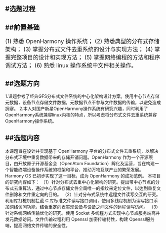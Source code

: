 #选题过程
---------------------------------------------------------
##前置基础
--------------------------------------------------------
<font size = 4>

(1) 熟悉 OpenHarmony 操作系统；
(2) 熟悉典型的分布式存储架构；
(3) 掌握分布式文件去重系统的设计与实现方法；
(4) 掌握完整项目的设计和实现方法；
(5) 掌握网络编程的方法和程序调试方法；
(6) 熟悉 linux 操作系统中文件相关操作。
</font>

##选题方向
----------------------------------------------------------
1.课题参考了经典GFS分布式文件系统的中心化架构设计方案。使用中心节点存储元数据，设备节点存储文件数据，元数据节点不参与文件数据的传输，以避免造成拥塞。
2.本人对国产新星OpenHarmony操作系统有研究兴趣，同时利用了OpenHarmony系统兼容linux内核的特点，所以考虑将分布式文件去重系统兼容OpenHarmony操作系统。

##选题内容
----------------------------------------------------------
本课题旨在设计并实现基于 OpenHarmony 平台的分布式文件去重系统，以解决分布式环境中重复数据带来的存储开销问题。OpenHarmony 作为一个开源项目，由开放原子开源基金会（OpenAtom Foundation）孵化及运营，旨在构建一个智能终端设备操作系统的框架和平台，推动万物互联产业的繁荣发展。Harmony OS 已初步实现了这一目标，成为 OpenHarmony 的成功范例。
本项目的研究内容如下：
（1）针对分布式去重中心化架构的研究。提出带中心节点的分布式去重算法，通过中心节点存储文件全局唯一的指纹来定位文件，以达到重复文件删除和文件重定向的目的。
（2）针对分布式系统中远程文件读写交互的研究。利用库打桩机制拦截 C 库标准文件读写接口调用，使用多线程机制为读写接口添加网络访问功能，结合重定向表实现设备与设备之间文件的远程读写访问。
（3）针对系统网络传输优化的研究。使用 Socket 多线程方式实现中心节点服务端高并发元数据访问。文件传输过程利用 Openssl 加密传输特性，构建 Openssl服务端，提高网络文件传输的安全性。